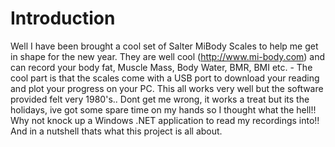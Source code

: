 # Introduction #

Well I have been brought a cool set of Salter MiBody Scales to help me get in shape for the new year. They are well cool (http://www.mi-body.com) and can record your body fat, Muscle Mass, Body Water, BMR, BMI etc. - The cool part is that the scales come with a USB port to download your reading and plot your progress on your PC. This all works very well but the software provided felt very 1980's.. Dont get me wrong, it works a treat but its the holidays, ive got some spare time on my hands so I thought what the hell!! Why not knock up a Windows .NET application to read my recordings into!! And in a nutshell thats what this project is all about.
